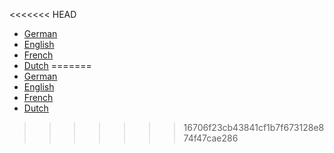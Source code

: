 <<<<<<< HEAD
* [German](de/)
* [English](en/)
* [French](fr/)
* [Dutch](nl/)
=======
* [German](de/)
* [English](en/)
* [French](fr/)
* [Dutch](nl/)
>>>>>>> 16706f23cb43841cf1b7f673128e874f47cae286
